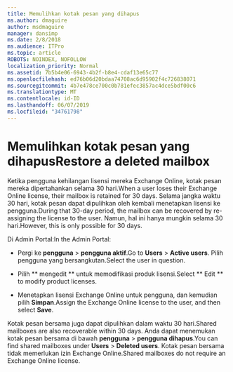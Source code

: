 ```yaml
---
title: Memulihkan kotak pesan yang dihapus
ms.author: dmaguire
author: msdmaguire
manager: dansimp
ms.date: 2/8/2018
ms.audience: ITPro
ms.topic: article
ROBOTS: NOINDEX, NOFOLLOW
localization_priority: Normal
ms.assetid: 7b5b4e06-6943-4b2f-b8e4-cdaf13e65c77
ms.openlocfilehash: ed76b06d20bdaa74708ac6d95902f4c726838071
ms.sourcegitcommit: 4b7e478ce700c0b781efec3857ac4dce5bdf00c6
ms.translationtype: MT
ms.contentlocale: id-ID
ms.lasthandoff: 06/07/2019
ms.locfileid: "34761798"
---
```

# <a name="restore-a-deleted-mailbox"></a><span data-ttu-id="1caf7-102">Memulihkan kotak pesan yang dihapus</span><span class="sxs-lookup"><span data-stu-id="1caf7-102">Restore a deleted mailbox</span></span>

<span data-ttu-id="1caf7-103">Ketika pengguna kehilangan lisensi mereka Exchange Online, kotak pesan mereka dipertahankan selama 30 hari.</span><span class="sxs-lookup"><span data-stu-id="1caf7-103">When a user loses their Exchange Online license, their mailbox is retained for 30 days.</span></span> <span data-ttu-id="1caf7-104">Selama jangka waktu 30 hari, kotak pesan dapat dipulihkan oleh kembali menetapkan lisensi ke pengguna.</span><span class="sxs-lookup"><span data-stu-id="1caf7-104">During that 30-day period, the mailbox can be recovered by re-assigning the license to the user.</span></span> <span data-ttu-id="1caf7-105">Namun, hal ini hanya mungkin selama 30 hari.</span><span class="sxs-lookup"><span data-stu-id="1caf7-105">However, this is only possible for 30 days.</span></span>
  
<span data-ttu-id="1caf7-106">Di Admin Portal:</span><span class="sxs-lookup"><span data-stu-id="1caf7-106">In the Admin Portal:</span></span>
  
- <span data-ttu-id="1caf7-107">Pergi ke **pengguna** \> **pengguna aktif**.</span><span class="sxs-lookup"><span data-stu-id="1caf7-107">Go to **Users** \> **Active users**.</span></span> <span data-ttu-id="1caf7-108">Pilih pengguna yang bersangkutan.</span><span class="sxs-lookup"><span data-stu-id="1caf7-108">Select the user in question.</span></span>
    
- <span data-ttu-id="1caf7-109">Pilih \*\* mengedit \*\* untuk memodifikasi produk lisensi.</span><span class="sxs-lookup"><span data-stu-id="1caf7-109">Select \*\* Edit \*\* to modify product licenses.</span></span> 
    
- <span data-ttu-id="1caf7-110">Menetapkan lisensi Exchange Online untuk pengguna, dan kemudian pilih **Simpan**.</span><span class="sxs-lookup"><span data-stu-id="1caf7-110">Assign the Exchange Online license to the user, and then select **Save**.</span></span>
    
<span data-ttu-id="1caf7-111">Kotak pesan bersama juga dapat dipulihkan dalam waktu 30 hari.</span><span class="sxs-lookup"><span data-stu-id="1caf7-111">Shared mailboxes are also recoverable within 30 days.</span></span> <span data-ttu-id="1caf7-112">Anda dapat menemukan kotak pesan bersama di bawah **pengguna** \> **pengguna dihapus**.</span><span class="sxs-lookup"><span data-stu-id="1caf7-112">You can find shared mailboxes under **Users** \> **Deleted users**.</span></span> <span data-ttu-id="1caf7-113">Kotak pesan bersama tidak memerlukan izin Exchange Online.</span><span class="sxs-lookup"><span data-stu-id="1caf7-113">Shared mailboxes do not require an Exchange Online license.</span></span>
  

